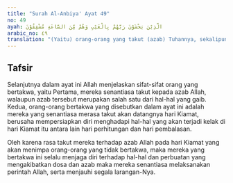 ```yaml
---
title: "Surah Al-Anbiya' Ayat 49"
no: 49
ayah: الَّذِيْنَ يَخْشَوْنَ رَبَّهُمْ بِالْغَيْبِ وَهُمْ مِّنَ السَّاعَةِ مُشْفِقُوْنَ 
arabic_no: ٤٩
translation: "(Yaitu) orang-orang yang takut (azab) Tuhannya, sekalipun mereka tidak melihat-Nya, dan mereka merasa takut akan (tibanya) hari Kiamat."
---
```


## Tafsir

Selanjutnya dalam ayat ini Allah menjelaskan sifat-sifat orang yang bertakwa, yaitu Pertama, mereka senantiasa takut kepada azab Allah, walaupun azab tersebut merupakan salah satu dari hal-hal yang gaib. Kedua, orang-orang bertakwa yang disebutkan dalam ayat ini adalah mereka yang senantiasa merasa takut akan datangnya hari Kiamat, berusaha mempersiapkan diri menghadapi hal-hal yang akan terjadi kelak di hari Kiamat itu antara lain hari perhitungan dan hari pembalasan.

Oleh karena rasa takut mereka terhadap azab Allah pada hari Kiamat yang akan menimpa orang-orang yang tidak bertakwa, maka mereka yang bertakwa ini selalu menjaga diri terhadap hal-hal dan perbuatan yang mengakibatkan dosa dan azab maka mereka senantiasa melaksanakan perintah Allah, serta menjauhi segala larangan-Nya.
